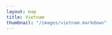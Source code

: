 ```yaml
---
layout: map
title: Vietnam
thumbnail: "/images/vietnam.markdown"
---
```

<head>
	<title>Google Maps APIs</title>
	<link href="/_sass/style.css" rel="stylesheet">
</head>

<body>
	<div id="map"></div>
	<script src="/assets/js/map.js"></script>
	<script async defer 
		src="https://maps.googleapis.com/maps/api/js?key=AIzaSyBjiDtJdMbIB54fTQAPJV7bljadWrv0Jww&callback=initMap"></script>
</body>
   
